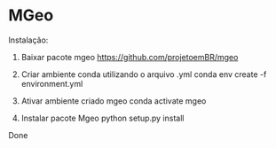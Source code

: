 # MGeo

Instalação:

1. Baixar pacote mgeo
https://github.com/projetoemBR/mgeo

2. Criar ambiente conda utilizando o arquivo .yml
conda env create -f environment.yml

3. Ativar ambiente criado mgeo
conda activate mgeo

4. Instalar pacote Mgeo
python setup.py install

Done

